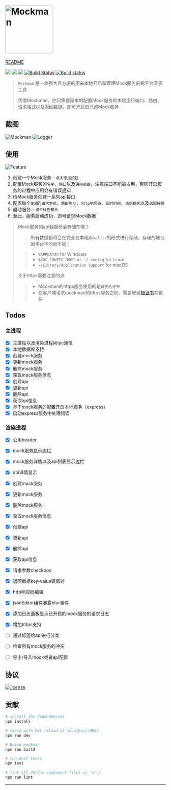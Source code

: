 # <img alt="Mockman" width="150" height="150" src="http://orhcxc3kd.bkt.clouddn.com/256x256.png"/>

[README](./README.md)

![](https://img.shields.io/github/repo-size/lancegin/mockman.svg)
![](https://img.shields.io/github/release/lancegin/mockman.svg)
![](https://img.shields.io/github/last-commit/lancegin/mockman.svg)
[![Build Status](https://travis-ci.org/LanceGin/Mockman.svg?branch=master)](https://travis-ci.org/LanceGin/Mockman)
[![Build status](https://ci.appveyor.com/api/projects/status/9hktw5nvhbh44wtm?svg=true)](https://ci.appveyor.com/project/LanceGin/mockman)

> `Mockman` 是一款强大且方便的用来本地开启和管理Mock服务的跨平台开源工具
> 
> 凭借Mockman，你只需要简单的配置Mock服务的本地运行端口、路由、请求格式以及返回数据，即可开启自己的Mock服务

## 截图

![Mockman](https://i.loli.net/2018/11/03/5bdd4dd2bf440.png)
![Logger](https://i.loli.net/2018/11/03/5bdd4deac142f.png)

## 使用

![Feature](http://orhcxc3kd.bkt.clouddn.com/mockman-preview.jpg)

1. 创建一个Mock服务 - `点击添加按钮`
2. 配置Mock服务的`名字`、`端口`以及`通用前缀`，注意端口不能被占用，否则开启服务的过程中应用会有错误通知
3. 给Mock服务创建一系列api接口
4. 配置每个api的`请求方式`，`路由地址`，`http响应码`，`延时时间`，`请求格式`以及`返回数据`
5. 启动服务 - `点击绿色箭头`
6. 至此，服务启动成功，即可请求Mock数据

> Mock服务的api数据将会存储在哪？
> 
> > 所有数据都将会在完全在本地以`sqlite`的形式进行存储，存储的地址因平台不同而不同：
> 
> > * `%APPDATA%`  for Windows
> > * `$XDG_CONFIG_HOME or ~/.config` for Linux
> > * `~/Library/Application Support` for macOS
> 
> 关于https需要注意的点
> 
> > * Mockman的https服务使用的是`自签名证书`
> > * 在客户端请求mockman的https服务之前，需要安装[根证书](https://github.com/LanceGin/Mockman/releases/download/1.0.5/rootCA.pem)并信任
> 

## Todos

### 主进程

- [x] 主进程以及渲染进程间ipc通信
- [x] 本地数据库支持
- [x] 创建mock服务
- [x] 更新mock服务
- [x] 删除mock服务
- [x] 获取mock服务信息
- [x] 创建api
- [x] 更新api
- [x] 删除api
- [x] 获取api信息
- [x] 基于mock服务的配置开启本地服务（express）
- [x] 启动express服务中处理错误

### 渲染进程

- [x] 公用header
- [x] mock服务显示边栏
- [x] mock服务详情以及api列表显示边栏
- [x] api详情显示
- [x] 创建mock服务
- [x] 更新mock服务
- [x] 删除mock服务
- [x] 获取mock服务信息
- [x] 创建api
- [x] 更新api
- [x] 删除api
- [x] 获取api信息
- [x] 请求参数checkbox
- [x] 返回数据key-value键值对
- [x] http响应码编辑
- [x] jsonEditor组件暴露blur事件
- [x] 添加日志面板显示已开启的mock服务的请求日志
- [x] 增加https支持
- [ ] 通过标签给api进行分类
- [ ] 检查所有mock服务的冲突
- [ ] 导出/导入mock或者api配置



## 协议

[![license](https://img.shields.io/github/license/lancegin/mockman.svg)]()

## 贡献

``` bash
# install the dependencies 
npm install

# serve with hot reload at localhost:9080
npm run dev 

# build mockman
npm run build

# run unit tests
npm test 

# lint all JS/Vue component files in `src/`
npm run lint 

```

---
